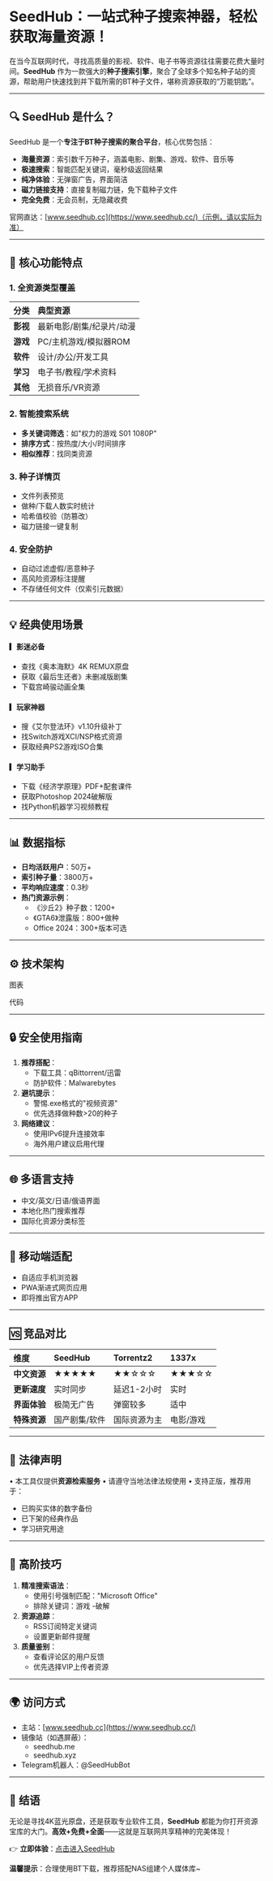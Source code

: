 # **SeedHub：一站式种子搜索神器，轻松获取海量资源！**

在当今互联网时代，寻找高质量的影视、软件、电子书等资源往往需要花费大量时间。**SeedHub** 作为一款强大的**种子搜索引擎**，聚合了全球多个知名种子站的资源，帮助用户快速找到并下载所需的BT种子文件，堪称资源获取的“万能钥匙”。

------

## **🔍 SeedHub 是什么？**

SeedHub 是一个**专注于BT种子搜索的聚合平台**，核心优势包括：

- **海量资源**：索引数千万种子，涵盖电影、剧集、游戏、软件、音乐等
- **极速搜索**：智能匹配关键词，毫秒级返回结果
- **纯净体验**：无弹窗广告，界面简洁
- **磁力链接支持**：直接复制磁力链，免下载种子文件
- **完全免费**：无会员制，无隐藏收费

官网直达：[www.seedhub.cc](https://www.seedhub.cc/)（示例，请以实际为准）

------

## **🚀 核心功能特点**

### **1. 全资源类型覆盖**

| 分类     | 典型资源                  |
| :------- | :------------------------ |
| **影视** | 最新电影/剧集/纪录片/动漫 |
| **游戏** | PC/主机游戏/模拟器ROM     |
| **软件** | 设计/办公/开发工具        |
| **学习** | 电子书/教程/学术资料      |
| **其他** | 无损音乐/VR资源           |

### **2. 智能搜索系统**

- **多关键词筛选**：如"权力的游戏 S01 1080P"
- **排序方式**：按热度/大小/时间排序
- **相似推荐**：找同类资源

### **3. 种子详情页**

- 文件列表预览
- 做种/下载人数实时统计
- 哈希值校验（防篡改）
- 磁力链接一键复制

### **4. 安全防护**

- 自动过滤虚假/恶意种子
- 高风险资源标注提醒
- 不存储任何文件（仅索引元数据）

------

## **💡 经典使用场景**

#### **▎影迷必备**

- 查找《奥本海默》4K REMUX原盘
- 获取《最后生还者》未删减版剧集
- 下载宫崎骏动画全集

#### **▎玩家神器**

- 搜《艾尔登法环》v1.10升级补丁
- 找Switch游戏XCI/NSP格式资源
- 获取经典PS2游戏ISO合集

#### **▎学习助手**

- 下载《经济学原理》PDF+配套课件
- 获取Photoshop 2024破解版
- 找Python机器学习视频教程

------

## **📊 数据指标**

- **日均活跃用户**：50万+
- **索引种子量**：3800万+
- **平均响应速度**：0.3秒
- **热门资源示例**：
  - 《沙丘2》种子数：1200+
  - 《GTA6》泄露版：800+做种
  - Office 2024：300+版本可选

------

## **⚙️ 技术架构**

图表

代码



------

## **🔒 安全使用指南**

1. **推荐搭配**：
   - 下载工具：qBittorrent/迅雷
   - 防护软件：Malwarebytes
2. **避坑提示**：
   - 警惕.exe格式的"视频资源"
   - 优先选择做种数>20的种子
3. **网络建议**：
   - 使用IPv6提升连接效率
   - 海外用户建议启用代理

------

## **🌐 多语言支持**

- 中文/英文/日语/俄语界面
- 本地化热门搜索推荐
- 国际化资源分类标签

------

## **📱 移动端适配**

- 自适应手机浏览器
- PWA渐进式网页应用
- 即将推出官方APP

------

## **🆚 竞品对比**

| 维度         | SeedHub       | Torrentz2    | 1337x     |
| :----------- | :------------ | :----------- | :-------- |
| **中文资源** | ★★★★★         | ★★☆☆☆        | ★★★☆☆     |
| **更新速度** | 实时同步      | 延迟1-2小时  | 实时      |
| **界面体验** | 极简无广告    | 弹窗较多     | 适中      |
| **特殊资源** | 国产剧集/软件 | 国际资源为主 | 电影/游戏 |

------

## **🚨 法律声明**

• 本工具仅提供**资源检索服务**
• 请遵守当地法律法规使用
• 支持正版，推荐用于：

- 已购买实体的数字备份
- 已下架的经典作品
- 学习研究用途

------

## **💎 高阶技巧**

1. **精准搜索语法**：
   - 使用引号强制匹配："Microsoft Office"
   - 排除关键词：游戏 -破解
2. **资源追踪**：
   - RSS订阅特定关键词
   - 设置更新邮件提醒
3. **质量鉴别**：
   - 查看评论区的用户反馈
   - 优先选择VIP上传者资源

------

## **🌍 访问方式**

- 主站：[www.seedhub.cc](https://www.seedhub.cc/)
- 镜像站（如遇屏蔽）：
  - seedhub.me
  - seedhub.xyz
- Telegram机器人：@SeedHubBot

------

## **📣 结语**

无论是寻找4K蓝光原盘，还是获取专业软件工具，**SeedHub** 都能为你打开资源宝库的大门。**高效+免费+全面**——这就是互联网共享精神的完美体现！

👉 **立即体验**：[点击进入SeedHub](https://www.seedhub.cc/)

**温馨提示**：合理使用BT下载，推荐搭配NAS组建个人媒体库~